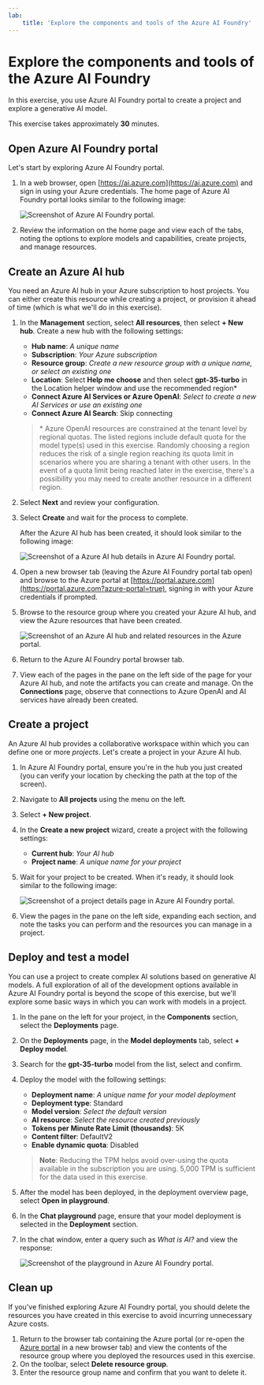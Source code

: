 ```yaml
---
lab:
    title: 'Explore the components and tools of the Azure AI Foundry'
---
```


# Explore the components and tools of the Azure AI Foundry

In this exercise, you use Azure AI Foundry portal to create a project and explore a generative AI model.

This exercise takes approximately **30** minutes.

## Open Azure AI Foundry portal

Let's start by exploring Azure AI Foundry portal.

1. In a web browser, open [https://ai.azure.com](https://ai.azure.com) and sign in using your Azure credentials. The home page of Azure AI Foundry portal looks similar to the following image:

    ![Screenshot of Azure AI Foundry portal.](./media/azure-ai-studio-home.png)

1. Review the information on the home page and view each of the tabs, noting the options to explore models and capabilities, create projects, and manage resources.

## Create an Azure AI hub

You need an Azure AI hub in your Azure subscription to host projects. You can either create this resource while creating a project, or provision it ahead of time (which is what we'll do in this exercise).

1. In the **Management** section, select **All resources**, then select **+ New hub**. Create a new hub with the following settings:
    - **Hub name**: *A unique name*
    - **Subscription**: *Your Azure subscription*
    - **Resource group**: *Create a new resource group with a unique name, or select an existing one*
    - **Location**: Select **Help me choose** and then select **gpt-35-turbo** in the Location helper window and use the recommended region\*
    - **Connect Azure AI Services or Azure OpenAI**: *Select to create a new AI Services or use an existing one*
    - **Connect Azure AI Search**: Skip connecting

    > \* Azure OpenAI resources are constrained at the tenant level by regional quotas. The listed regions include default quota for the model type(s) used in this exercise. Randomly choosing a region reduces the risk of a single region reaching its quota limit in scenarios where you are sharing a tenant with other users. In the event of a quota limit being reached later in the exercise, there's a possibility you may need to create another resource in a different region.

1. Select **Next** and review your configuration.
1. Select **Create** and wait for the process to complete.
   
    After the Azure AI hub has been created, it should look similar to the following image:

    ![Screenshot of a Azure AI hub details in Azure AI Foundry portal.](./media/azure-ai-resource.png)

1. Open a new browser tab (leaving the Azure AI Foundry portal tab open) and browse to the Azure portal at [https://portal.azure.com](https://portal.azure.com?azure-portal=true), signing in with your Azure credentials if prompted.
1. Browse to the resource group where you created your Azure AI hub, and view the Azure resources that have been created.

    ![Screenshot of an Azure AI hub and related resources in the Azure portal.](./media/azure-portal.png)

1. Return to the Azure AI Foundry portal browser tab.
1. View each of the pages in the pane on the left side of the page for your Azure AI hub, and note the artifacts you can create and manage. On the **Connections** page, observe that connections to Azure OpenAI and AI services have already been created.

## Create a project

An Azure AI hub provides a collaborative workspace within which you can define one or more *projects*. Let's create a project in your Azure AI hub.

1. In Azure AI Foundry portal, ensure you're in the hub you just created (you can verify your location by checking the path at the top of the screen).
1. Navigate to **All projects** using the menu on the left.
1. Select **+ New project**.
1. In the **Create a new project** wizard, create a project with the following settings:
    - **Current hub**: *Your AI hub*
    - **Project name**: *A unique name for your project*
1. Wait for your project to be created. When it's ready, it should look similar to the following image:

    ![Screenshot of a project details page in Azure AI Foundry portal.](./media/azure-ai-project.png)

1. View the pages in the pane on the left side, expanding each section, and note the tasks you can perform and the resources you can manage in a project.

## Deploy and test a model

You can use a project to create complex AI solutions based on generative AI models. A full exploration of all of the development options available in Azure AI Foundry portal is beyond the scope of this exercise, but we'll explore some basic ways in which you can work with models in a project.

1. In the pane on the left for your project, in the **Components** section, select the **Deployments** page.
1. On the **Deployments** page, in the **Model deployments** tab, select **+ Deploy model**.
1. Search for the **gpt-35-turbo** model from the list, select and confirm.
1. Deploy the model with the following settings:
    - **Deployment name**: *A unique name for your model deployment*
    - **Deployment type**: Standard
    - **Model version**: *Select the default version*
    - **AI resource**: *Select the resource created previously*
    - **Tokens per Minute Rate Limit (thousands)**: 5K
    - **Content filter**: DefaultV2
    - **Enable dynamic quota**: Disabled
      
    > **Note**: Reducing the TPM helps avoid over-using the quota available in the subscription you are using. 5,000 TPM is sufficient for the data used in this exercise.

1. After the model has been deployed, in the deployment overview page, select **Open in playground**.
1. In the **Chat playground** page, ensure that your model deployment is selected in the **Deployment** section.
1. In the chat window, enter a query such as *What is AI?* and view the response:

    ![Screenshot of the playground in Azure AI Foundry portal.](./media/playground.png)

## Clean up

If you've finished exploring Azure AI Foundry portal, you should delete the resources you have created in this exercise to avoid incurring unnecessary Azure costs.

1. Return to the browser tab containing the Azure portal (or re-open the [Azure portal](https://portal.azure.com?azure-portal=true) in a new browser tab) and view the contents of the resource group where you deployed the resources used in this exercise.
1. On the toolbar, select **Delete resource group**.
1. Enter the resource group name and confirm that you want to delete it.
